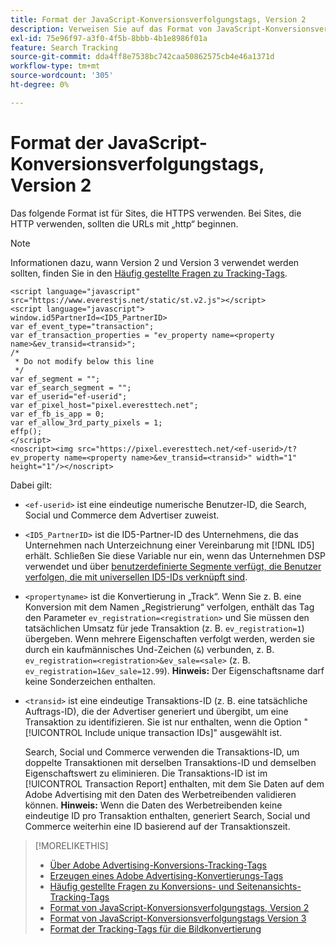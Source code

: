 ```yaml
---
title: Format der JavaScript-Konversionsverfolgungstags, Version 2
description: Verweisen Sie auf das Format von JavaScript-Konversionsverfolgungstags Version 2.
exl-id: 75e96f97-a3f0-4f5b-8bbb-4b1e8986f01a
feature: Search Tracking
source-git-commit: dda4ff8e7538bc742caa50862575cb4e46a1371d
workflow-type: tm+mt
source-wordcount: '305'
ht-degree: 0%

---
```


# Format der JavaScript-Konversionsverfolgungstags, Version 2

Das folgende Format ist für Sites, die HTTPS verwenden. Bei Sites, die HTTP verwenden, sollten die URLs mit „http“ beginnen.

>[!NOTE]
>
>Informationen dazu, wann Version 2 und Version 3 verwendet werden sollten, finden Sie in den [Häufig gestellte Fragen zu Tracking-Tags](/help/search-social-commerce/tracking/faqs-conversion-page-view-tracking-tags.md).

```
<script language="javascript" src="https://www.everestjs.net/static/st.v2.js"></script>
<script language="javascript">
window.id5PartnerId=<ID5_PartnerID>
var ef_event_type="transaction";
var ef_transaction_properties = "ev_property name=<property name>&ev_transid=<transid>";
/*
 * Do not modify below this line
 */
var ef_segment = "";
var ef_search_segment = "";
var ef_userid="ef-userid";
var ef_pixel_host="pixel.everesttech.net";
var ef_fb_is_app = 0;
var ef_allow_3rd_party_pixels = 1;
effp();
</script>
<noscript><img src="https://pixel.everesttech.net/<ef-userid>/t?ev_property name=<property name>&ev_transid=<transid>" width="1" height="1"/></noscript>
```

Dabei gilt:

* `<ef-userid>` ist eine eindeutige numerische Benutzer-ID, die Search, Social und Commerce dem Advertiser zuweist.

* `<ID5_PartnerID>` ist die ID5-Partner-ID des Unternehmens, die das Unternehmen nach Unterzeichnung einer Vereinbarung mit [!DNL ID5] erhält. Schließen Sie diese Variable nur ein, wenn das Unternehmen DSP verwendet und über [benutzerdefinierte Segmente verfügt, die Benutzer verfolgen, die mit universellen ID5-IDs verknüpft sind](/help/dsp/audiences/universal-ids.md).

* `<propertyname>` ist die Konvertierung in „Track“. Wenn Sie z. B. eine Konversion mit dem Namen „Registrierung“ verfolgen, enthält das Tag den Parameter `ev_registration=<registration>` und Sie müssen den tatsächlichen Umsatz für jede Transaktion (z. B. `ev_registration=1`) übergeben. Wenn mehrere Eigenschaften verfolgt werden, werden sie durch ein kaufmännisches Und-Zeichen (`&`) verbunden, z. B. `ev_registration=<registration>&ev_sale=<sale>` (z. B. `ev_registration=1&ev_sale=12.99`). **Hinweis:** Der Eigenschaftsname darf keine Sonderzeichen enthalten.

* `<transid>` ist eine eindeutige Transaktions-ID (z. B. eine tatsächliche Auftrags-ID), die der Advertiser generiert und übergibt, um eine Transaktion zu identifizieren. Sie ist nur enthalten, wenn die Option &quot;[!UICONTROL Include unique transaction IDs]&quot; ausgewählt ist.

  Search, Social und Commerce verwenden die Transaktions-ID, um doppelte Transaktionen mit derselben Transaktions-ID und demselben Eigenschaftswert zu eliminieren. Die Transaktions-ID ist im [!UICONTROL Transaction Report] enthalten, mit dem Sie Daten auf dem Adobe Advertising mit den Daten des Werbetreibenden validieren können. **Hinweis:** Wenn die Daten des Werbetreibenden keine eindeutige ID pro Transaktion enthalten, generiert Search, Social und Commerce weiterhin eine ID basierend auf der Transaktionszeit.

<!-- add more links -->

>[!MORELIKETHIS]
>
>* [Über Adobe Advertising-Konversions-Tracking-Tags](/help/search-social-commerce/tracking/conversion-tracking-advertising.md)
>* [Erzeugen eines Adobe Advertising-Konvertierungs-Tags](/help/search-social-commerce/tools/conversion-tag-generate.md)
>* [Häufig gestellte Fragen zu Konversions- und Seitenansichts-Tracking-Tags](/help/search-social-commerce/tracking/faqs-conversion-page-view-tracking-tags.md)
>* [Format von JavaScript-Konversionsverfolgungstags, Version 2](format-conversion-tag-jsv2.md)
>* [Format von JavaScript-Konversionsverfolgungstags Version 3](format-conversion-tag-jsv3.md)
>* [Format der Tracking-Tags für die Bildkonvertierung](format-conversion-tag-image.md)
